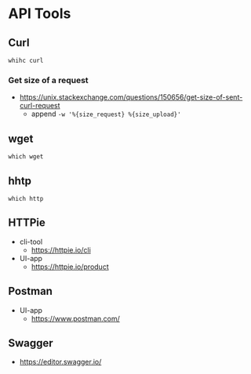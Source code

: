 # API Tools

## Curl
```shell
whihc curl
```

### Get size of a request
- https://unix.stackexchange.com/questions/150656/get-size-of-sent-curl-request
  - append `-w '%{size_request} %{size_upload}'`

## wget
```
which wget
```

## hhtp
```
which http
```

## HTTPie
- cli-tool
  - https://httpie.io/cli
- UI-app
  - https://httpie.io/product

## Postman
- UI-app
  - https://www.postman.com/

## Swagger
- https://editor.swagger.io/
